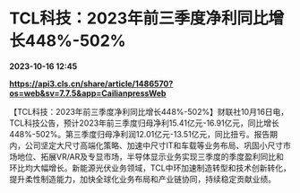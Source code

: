 # TCL科技：2023年前三季度净利同比增长448%-502%

**2023-10-16 12:45**

**https://api3.cls.cn/share/article/1486570?os=web&sv=7.7.5&app=CailianpressWeb**

【TCL科技：2023年前三季度净利同比增长448%-502%】财联社10月16日电，TCL科技公告，预计2023年前三季度归母净利15.41亿元-16.91亿元，同比增长448%-502%。第三季度归母净利润12.01亿元-13.51亿元，同比扭亏。报告期内，公司坚定大尺寸高端化策略、加速中尺寸IT和车载等业务布局、巩固小尺寸市场地位、拓展VR/AR及专显市场，半导体显示业务实现三季度的季度盈利同比和环比均大幅增长。新能源光伏业务领域，TCL中环加速制造转型和技术创新转化，提升柔性制造能力，加快全球化业务布局和产业链协同，持续稳定贡献业绩。